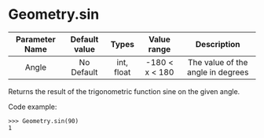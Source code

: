 # Geometry.sin

| Parameter Name | Default value | Types | Value range | Description | 
| :---: |  :---: | :---: | :---: | :---: |
| Angle | No Default | int, float | -180 < x < 180 | The value of the angle in degrees |

Returns the result of the trigonometric function sine on the given angle.

Code example:
```
>>> Geometry.sin(90)
1
```
